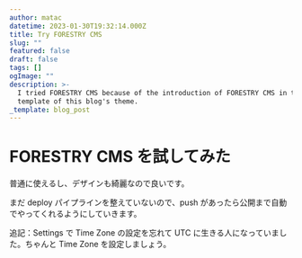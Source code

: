 ```yaml
---
author: matac
datetime: 2023-01-30T19:32:14.000Z
title: Try FORESTRY CMS
slug: ""
featured: false
draft: false
tags: []
ogImage: ""
description: >-
  I tried FORESTRY CMS because of the introduction of FORESTRY CMS in the
  template of this blog's theme.
_template: blog_post
---
```


# FORESTRY CMS を試してみた

普通に使えるし、デザインも綺麗なので良いです。

まだ deploy パイプラインを整えていないので、push があったら公開まで自動でやってくれるようにしていきます。

追記：Settings で Time Zone の設定を忘れて UTC に生きる人になっていました。ちゃんと Time Zone を設定しましょう。
